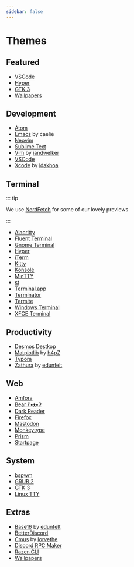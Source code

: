 ```yaml
---
sidebar: false
---
```


# Themes

## Featured

- [VSCode](https://github.com/rose-pine/vscode)
- [Hyper](https://github.com/rose-pine/hyper)
- [GTK 3](https://github.com/rose-pine/gtk)
- [Wallpapers](https://github.com/rose-pine/wallpapers)

## Development

- [Atom](https://github.com/rose-pine/atom)
- [Emacs](https://github.com/thongpv87/rose-pine-emacs) by caelie
- [Neovim](https://github.com/rose-pine/neovim)
- [Sublime Text](https://github.com/rose-pine/sublime-text)
- [Vim](https://github.com/iandwelker/rose-pine-vim) by [iandwelker](https://github.com/iandwelker)
- [VSCode](https://github.com/rose-pine/vscode)
- [Xcode](https://github.com/ldakhoa/rose-pine-xcode) by [ldakhoa](https://github.com/ldakhoa)

## Terminal

::: tip

We use [NerdFetch](https://github.com/thatonecalculator/nerdfetch) for some of our lovely previews

:::

- [Alacritty](https://github.com/rose-pine/alacritty)
- [Fluent Terminal](https://github.com/rose-pine/fluent-terminal)
- [Gnome Terminal](https://github.com/rose-pine/gnome-terminal)
- [Hyper](https://github.com/rose-pine/hyper)
- [iTerm](https://github.com/rose-pine/iterm)
- [Kitty](https://github.com/rose-pine/kitty)
- [Konsole](https://github.com/rose-pine/konsole)
- [MinTTY](https://github.com/rose-pine/mintty)
- [st](https://github.com/rose-pine/st)
- [Terminal.app](https://github.com/rose-pine/terminal.app)
- [Terminator](https://github.com/rose-pine/terminator)
- [Termite](https://github.com/rose-pine/termite)
- [Windows Terminal](https://github.com/rose-pine/windows-terminal)
- [XFCE Terminal](https://github.com/rose-pine/xfce-terminal)

## Productivity

- [Desmos Destkop](https://github.com/rose-pine/desmos-desktop)
- [Matplotlib](https://github.com/h4pZ/rose-pine-matplotlib) by [h4pZ](https://github.com/h4pz)
- [Typora](https://github.com/rose-pine/typora)
- [Zathura](https://github.com/edunfelt/zathura) by [edunfelt](https://github.com/edunfelt)

## Web

- [Amfora](https://github.com/rose-pine/amfora)
- [Bear ʕ•ᴥ•ʔ](https://github.com/rose-pine/bear-blog)
- [Dark Reader](https://github.com/rose-pine/dark-reader)
- [Firefox](https://github.com/rose-pine/firefox)
- [Mastodon](https://github.com/rose-pine/mastodon)
- [Monkeytype](https://github.com/rose-pine/monkeytype)
- [Prism](https://github.com/rose-pine/prism)
- [Startpage](https://github.com/rose-pine/startpage)

## System

- [bspwm](https://github.com/rose-pine/bspwm)
- [GRUB 2](https://github.com/rose-pine/grub)
- [GTK 3](https://github.com/rose-pine/gtk)
- [Linux TTY](https://github.com/rose-pine/linux-tty)

## Extras

- [Base16](https://github.com/edunfelt/base16-rose-pine-scheme) by [edunfelt](https://github.com/edunfelt)
- [BetterDiscord](https://github.com/rose-pine/betterdiscord)
- [Cmus](https://github.com/Iorvethe/cmus) by [Iorvethe](https://github.com/Iorvethe)
- [Discord RPC Maker](https://github.com/rose-pine/discordrpcmaker)
- [Razer-CLI](https://github.com/rose-pine/razer-cli)
- [Wallpapers](https://github.com/rose-pine/wallpapers)
